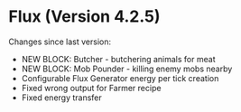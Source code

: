 # Flux (Version 4.2.5)

Changes since last version:
* NEW BLOCK: Butcher - butchering animals for meat
* NEW BLOCK: Mob Pounder - killing enemy mobs nearby
* Configurable Flux Generator energy per tick creation
* Fixed wrong output for Farmer recipe
* Fixed energy transfer